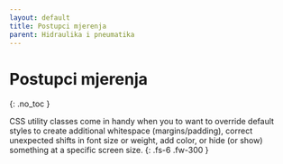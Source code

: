 ```yaml
---
layout: default
title: Postupci mjerenja
parent: Hidraulika i pneumatika
---
```


# Postupci mjerenja
{: .no_toc }

CSS utility classes come in handy when you to want to override default styles to create additional whitespace (margins/padding), correct unexpected shifts in font size or weight, add color, or hide (or show) something at a specific screen size.
{: .fs-6 .fw-300 }



